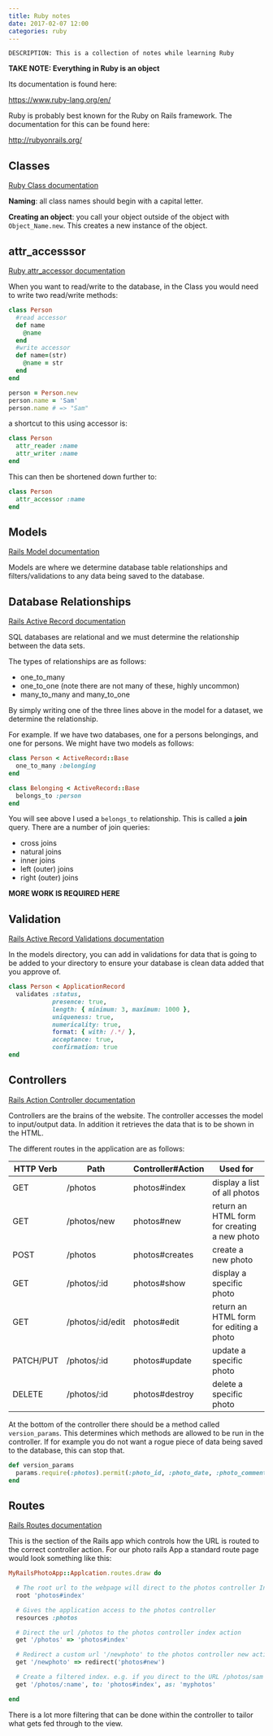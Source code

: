 ```yaml
---
title: Ruby notes
date: 2017-02-07 12:00
categories: ruby
---
```


    DESCRIPTION: This is a collection of notes while learning Ruby

**TAKE NOTE: Everything in Ruby is an object**

Its documentation is found here:

<https://www.ruby-lang.org/en/>

Ruby is probably best known for the Ruby on Rails framework. The documentation for this can be found here:

<http://rubyonrails.org/>

## Classes

[Ruby Class documentation](https://ruby-doc.org/core-2.2.0/Class.html)

**Naming**: all class names should begin with a capital letter.

**Creating an object**: you call your object outside of the object with `Object_Name.new`. This creates a new instance of the object.

## attr_accesssor

[Ruby attr_accessor documentation](http://ruby-doc.org/core-2.0.0/Module.html#method-i-attr_accessor)

When you want to read/write to the database, in the Class you would need to write two read/write methods:

```ruby
class Person
  #read accessor
  def name
    @name
  end
  #write accessor
  def name=(str)
    @name = str
  end
end

person = Person.new
person.name = 'Sam'
person.name # => "Sam"
```

a shortcut to this using accessor is:

```ruby
class Person
  attr_reader :name
  attr_writer :name
end
```

This can then be shortened down further to:

```ruby
class Person
  attr_accessor :name
end
```

## Models

[Rails Model documentation](http://guides.rubyonrails.org/active_model_basics.html)

Models are where we determine database table relationships and filters/validations to any data being saved to the database.

## Database Relationships

[Rails Active Record documentation](http://guides.rubyonrails.org/association_basics.html)

SQL databases are relational and we must determine the relationship between the data sets.

The types of relationships are as follows:

- one_to_many
- one_to_one (note there are not many of these, highly uncommon)
- many_to_many and many_to_one

By simply writing one of the three lines above in the model for a dataset, we determine the relationship.

For example. If we have two databases, one for a persons belongings, and one for persons. We might have two models as follows:

```ruby
class Person < ActiveRecord::Base
  one_to_many :belonging
end
```

```ruby
class Belonging < ActiveRecord::Base
  belongs_to :person
end
```

You will see above I used a `belongs_to` relationship. This is called a **join** query. There are a number of join queries:

- cross joins
- natural joins
- inner joins
- left (outer) joins
- right (outer) joins

**MORE WORK IS REQUIRED HERE**

## Validation

[Rails Active Record Validations documentation](http://guides.rubyonrails.org/active_record_validations.html)

In the models directory, you can add in validations for data that is going to be added to your directory to ensure your database is clean data added that you approve of.

```ruby
class Person < ApplicationRecord
  validates :status,
            presence: true,
            length: { minimum: 3, maximum: 1000 },
            uniqueness: true,
            numericality: true,
            format: { with: /.*/ },
            acceptance: true,
            confirmation: true
end
```

## Controllers

[Rails Action Controller documentation](http://guides.rubyonrails.org/action_controller_overview.html)

Controllers are the brains of the website. The controller accesses the model to input/output data. In addition it retrieves the data that is to be shown in the HTML.

The different routes in the application are as follows:

| HTTP Verb     | Path            | Controller#Action | Used for |
| ------------- | --------------- | ----------------- | ---------|
| GET           | /photos         | photos#index      | display a list of all photos |
| GET           | /photos/new     | photos#new        | return an HTML form for creating a new photo |
| POST          | /photos         | photos#creates    | create a new photo |
| GET           | /photos/:id     | photos#show       | display a specific photo |
| GET           | /photos/:id/edit| photos#edit       | return an HTML form for editing a photo |
| PATCH/PUT     | /photos/:id     | photos#update     | update a specific photo |
| DELETE        | /photos/:id     | photos#destroy    | delete a specific photo |

At the bottom of the controller there should be a method called `version_params`. This determines which methods are allowed to be run in the controller. If for example you do not want a rogue piece of data being saved to the database, this can stop that.

```ruby
def version_params
  params.require(:photos).permit(:photo_id, :photo_date, :photo_commentary)
end
```

## Routes

[Rails Routes documentation](http://guides.rubyonrails.org/routing.html)

This is the section of the Rails app which controls how the URL is routed to the correct controller action. For our photo rails App a standard route page would look something like this:

```ruby
MyRailsPhotoApp::Applcation.routes.draw do

  # The root url to the webpage will direct to the photos controller Index action
  root 'photos#index'

  # Gives the application access to the photos controller
  resources :photos

  # Direct the url /photos to the photos controller index action
  get '/photos' => 'photos#index'

  # Redirect a custom url '/newphoto' to the photos controller new action
  get '/newphoto' => redirect('photos#new')

  # Create a filtered index. e.g. if you direct to the URL /photos/sam this would filter the index page to an index of just my photos.
  get '/photos/:name', to: 'photos#index', as: 'myphotos'

end
```

There is a lot more filtering that can be done within the controller to tailor what gets fed through to the view.
